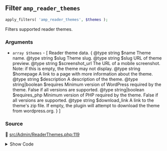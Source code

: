 ## Filter `amp_reader_themes`

```php
apply_filters( 'amp_reader_themes', $themes );
```

Filters supported reader themes.

### Arguments

* `array $themes` - [     Reader theme data.     {         @type string         $name           Theme name.         @type string         $slug           Theme slug.         @type string         $slug           URL of theme preview.         @type string         $screenshot_url The URL of a mobile screenshot. Note: if this is empty, the theme may not display.         @type string         $homepage       A link to a page with more information about the theme.         @type string         $description    A description of the theme.         @type string|boolean $requires       Minimum version of WordPress required by the theme. False if all versions are supported.         @type string|boolean $requires_php   Minimum version of PHP required by the theme. False if all versions are supported.         @type string         $download_link  A link to the theme&#039;s zip file. If empty, the plugin will attempt to download the theme from wordpress.org.     } ]

### Source

:link: [src/Admin/ReaderThemes.php:119](../../src/Admin/ReaderThemes.php#L119)

<details>
<summary>Show Code</summary>

```php
$themes = (array) apply_filters( 'amp_reader_themes', $themes );
```

</details>
